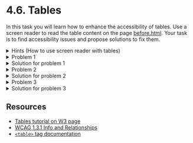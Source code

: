 # 4.6. Tables

In this task you will learn how to enhance the accessibility of tables. Use a screen reader to read the table content on the page [before.html](./before.html). Your task is to find accessibility issues and propose solutions to fix them.

<details>
<summary>Hints (How to use screen reader with tables)</summary>

- Locating tables on the page:
  - <kbd>VO + Command + T</kbd> (macOS) or <kbd>Control + Alt + T</kbd> (Windows) to navigate to the next table.
  - <kbd>VO + U</kbd> (macOS) or <kbd>Control + Alt + U</kbd> (Windows) to open the rotor and then <kbd>left/right arrow</kbd> to locate tables list
- Reading tables:
  - <kbd>VO + Arrows</kbd> (macOS) or <kbd>Control + Alt + Arrows</kbd> (Windows) to navigate through the table cells.
  - <kbd>VO + C</kbd> (macOS) or <kbd>Control + Alt + C</kbd> (Windows) to read the current column header.
  - <kbd>VO + R</kbd> (macOS) or <kbd>Control + Alt + R</kbd> (Windows) to read the current row header.

</details>

<details>
<summary>Problem 1</summary>

There are no headers for the table columns. This makes it hard for screen reader users to understand the content of each cell.

</details>
<details>
<summary>Solution for problem 1</summary>

Use `<th>` tags with `scope="col"` to define the headers for the columns.

```html
<tr>
  <th scope="col" rowspan="2">Currency</th>
  <th scope="colgroup" colspan="5">October 2024</th>
  <th scope="colgroup" colspan="2">September 2024</th>
</tr>
<tr>
  <th scope="col">7th</th>
  ...
  <th scope="col">27th</th>
</tr>
```

</details>

<details>
<summary>Problem 2</summary>

There are no headers for the table rows. This makes it hard for screen reader users to understand the content of each cell.

</details>
<details>
<summary>Solution for problem 2</summary>

Use `<th>` tags with `scope="row"` to define the headers for the rows.

```html
<tr>
  <th scope="row">USD</th>
  <td>1.0982</td>
  ...
  <td>1.1158</td>
</tr>
...
```

</details>

<details>
<summary>Problem 3</summary>

Caption is missing for the table. A caption provides a name for a table, which helps screen reader users locate and understand the table content.

</details>
<details>
<summary>Solution for problem 3</summary>

There are several ways to fix this issue:

- Use `aria-labelledby` attribute to reference the caption element.
  ```html
  <h2 id="currency-exchange-rate">Currency Exchange Rates</h2>
  <table aria-labelledby="currency-exchange-rate">
    ...
  </table>
  ```
- Use `<caption>` element to provide a name for the table.
  ```html
  <table>
    <caption>
      <h2>Currency Exchange Rates</h2>
    </caption>
    ...
  </table>
  ```

</details>

## Resources

- [Tables tutorial on W3 page](https://www.w3.org/WAI/tutorials/tables/)
- [WCAG 1.3.1 Info and Relationships](https://www.w3.org/WAI/WCAG21/Understanding/info-and-relationships)
- [`<table>` tag documentation](https://developer.mozilla.org/en-US/docs/Web/HTML/Element/table)